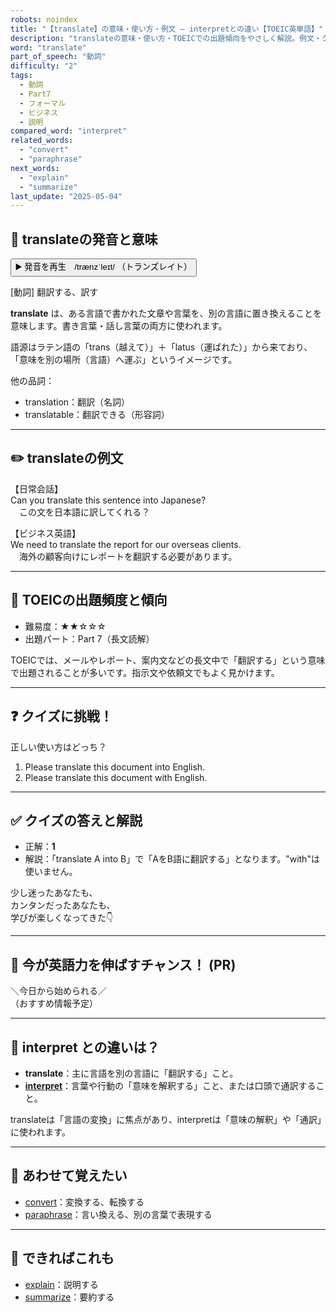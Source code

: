 ```yaml
---
robots: noindex
title: "【translate】の意味・使い方・例文 ― interpretとの違い【TOEIC英単語】"
description: "translateの意味・使い方・TOEICでの出題傾向をやさしく解説。例文・クイズ付きでinterpretとの違いもわかりやすく学べます。"
word: "translate"
part_of_speech: "動詞"
difficulty: "2"
tags:
  - 動詞
  - Part7
  - フォーマル
  - ビジネス
  - 説明
compared_word: "interpret"
related_words:
  - "convert"
  - "paraphrase"
next_words:
  - "explain"
  - "summarize"
last_update: "2025-05-04"
---
```


## 🔰 translateの発音と意味

<button class="play-audio" onclick="playTTS('translate')">
  <span class="play-audio-main">
    ▶️ 発音を再生　/trænzˈleɪt/
  </span>
  <span class="play-audio-sub">
    （トランズレイト）
  </span>
</button>

[動詞] 翻訳する、訳す

**translate** は、ある言語で書かれた文章や言葉を、別の言語に置き換えることを意味します。書き言葉・話し言葉の両方に使われます。

語源はラテン語の「trans（越えて）」＋「latus（運ばれた）」から来ており、「意味を別の場所（言語）へ運ぶ」というイメージです。

他の品詞：  
- translation：翻訳（名詞）
- translatable：翻訳できる（形容詞）

---

## ✏️ translateの例文

【日常会話】  
Can you translate this sentence into Japanese?  
　この文を日本語に訳してくれる？

【ビジネス英語】  
We need to translate the report for our overseas clients.  
　海外の顧客向けにレポートを翻訳する必要があります。

---

## 🎯 TOEICの出題頻度と傾向

- 難易度：★★☆☆☆
- 出題パート：Part 7（長文読解）

TOEICでは、メールやレポート、案内文などの長文中で「翻訳する」という意味で出題されることが多いです。指示文や依頼文でもよく見かけます。

---

## ❓ クイズに挑戦！

正しい使い方はどっち？

1. Please translate this document into English.  
2. Please translate this document with English.

---

## ✅ クイズの答えと解説

- 正解：**1**
- 解説：「translate A into B」で「AをB語に翻訳する」となります。"with"は使いません。

少し迷ったあなたも、  
カンタンだったあなたも、  
学びが楽しくなってきた👇️

---

## 🚀 今が英語力を伸ばすチャンス！ (PR)

<div class="info-center">
＼今日から始められる／<br>  
（おすすめ情報予定）
</div>

---

## 🤔  interpret との違いは？

- **translate**：主に言語を別の言語に「翻訳する」こと。
- **[interpret](/interpret)**：言葉や行動の「意味を解釈する」こと、または口頭で通訳すること。

translateは「言語の変換」に焦点があり、interpretは「意味の解釈」や「通訳」に使われます。

---

## 🧩 あわせて覚えたい

- [convert](/convert)：変換する、転換する
- [paraphrase](/paraphrase)：言い換える、別の言葉で表現する

---

## 📖 できればこれも

- [explain](/explain)：説明する
- [summarize](/summarize)：要約する

<!-- cvid: aid43_bid10 -->
